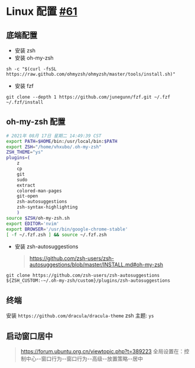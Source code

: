 # Linux 配置 [#61](https://github.com/vhxubo/blog/issues/61)

## 底端配置

- 安装 zsh
- 安装 oh-my-zsh
```
sh -c "$(curl -fsSL https://raw.github.com/ohmyzsh/ohmyzsh/master/tools/install.sh)"
```
- 安装 fzf
```
git clone --depth 1 https://github.com/junegunn/fzf.git ~/.fzf
~/.fzf/install
```

## oh-my-zsh 配置

```sh
# 2021年 08月 17日 星期二 14:49:39 CST
export PATH=$HOME/bin:/usr/local/bin:$PATH
export ZSH="/home/vhxubo/.oh-my-zsh"
ZSH_THEME="ys"
plugins=(
    z
    cp
    git
    sudo
    extract
    colored-man-pages
    git-open
    zsh-autosuggestions
    zsh-syntax-highlighting
    )
source $ZSH/oh-my-zsh.sh
export EDITOR='nvim'
export BROWSER='/usr/bin/google-chrome-stable'
[ -f ~/.fzf.zsh ] && source ~/.fzf.zsh

```

- 安装 zsh-autosuggestions
    > https://github.com/zsh-users/zsh-autosuggestions/blob/master/INSTALL.md#oh-my-zsh
```
git clone https://github.com/zsh-users/zsh-autosuggestions ${ZSH_CUSTOM:-~/.oh-my-zsh/custom}/plugins/zsh-autosuggestions
```

## 终端

安装 `https://github.com/dracula/dracula-theme`
zsh 主题: `ys`

## 启动窗口居中

> https://forum.ubuntu.org.cn/viewtopic.php?t=389223
全局设置在：控制中心--窗口行为--窗口行为--高级--放置策略--居中